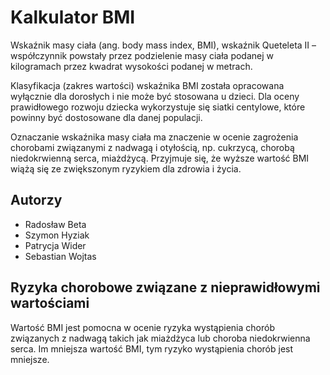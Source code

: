 # Kalkulator BMI

Wskaźnik masy ciała (ang. body mass index, BMI), wskaźnik Queteleta II – współczynnik powstały przez podzielenie masy ciała podanej w kilogramach przez kwadrat wysokości podanej w metrach.

Klasyfikacja (zakres wartości) wskaźnika BMI została opracowana wyłącznie dla dorosłych i nie może być stosowana u dzieci. Dla oceny prawidłowego rozwoju dziecka wykorzystuje się siatki centylowe, które powinny być dostosowane dla danej populacji.

Oznaczanie wskaźnika masy ciała ma znaczenie w ocenie zagrożenia chorobami związanymi z nadwagą i otyłością, np. cukrzycą, chorobą niedokrwienną serca, miażdżycą. Przyjmuje się, że wyższe wartość BMI wiążą się ze zwiększonym ryzykiem dla zdrowia i życia.

## Autorzy

- Radosław Beta
- Szymon Hyziak
- Patrycja Wider
- Sebastian Wojtas

## Ryzyka chorobowe związane z nieprawidłowymi wartościami
Wartość BMI jest pomocna w ocenie ryzyka wystąpienia chorób związanych z nadwagą takich jak miażdżyca lub choroba niedokrwienna serca. Im mniejsza wartość BMI, tym ryzyko wystąpienia chorób jest mniejsze.